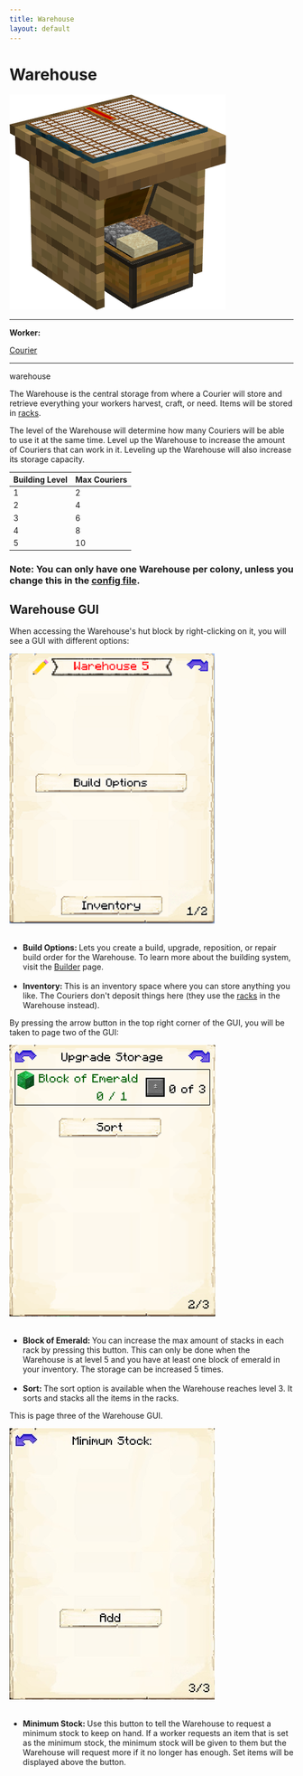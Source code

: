 ```yaml
---
title: Warehouse
layout: default
---
```

# Warehouse

<div class="infobox box text-center">
    <img src="../../assets/images/buildings/warehouse.png" alt="Warehouse's Hut" />
    <hr />
    <div class="row section-text text-left">
        <div class="col">
        <p><strong>Worker:</strong></p>
        </div>
        <div class="col">
        <p><a href="../workers/courier">Courier</a></p>
        </div>
    </div>
    <hr />
    <recipe>warehouse</recipe>
</div>

The Warehouse is the central storage from where a Courier will store and retrieve everything your workers harvest, craft, or need. Items will be stored in [racks](../../source/items/rack).

The level of the Warehouse will determine how many Couriers will be able to use it at the same time. Level up the Warehouse to increase the amount of Couriers that can work in it. Leveling up the Warehouse will also increase its storage capacity.

| Building Level | Max Couriers |
| -----  | ------ |
| 1 | 2  |
| 2 | 4  |
| 3 | 6  |
| 4 | 8  |
| 5 | 10 |  


### Note: You can only have one Warehouse per colony, unless you change this in the [config file](../../source/misc/configfile).

## Warehouse GUI

When accessing the Warehouse's hut block by right-clicking on it, you will see a GUI with different options:  

<div class="row">
  <div class="col-sm-12 col-md">
    <img src="../../assets/images/gui/warehousegui1.png" class="img-fluid mx-auto" alt="Warehouse GUI">
  </div>
  <div class="col-sm-12 col-md">
    <br>
    <ul>
      <li><strong>Build Options: </strong>Lets you create a build, upgrade, reposition, or repair build order for the Warehouse. To learn more about the building system, visit the <a href="../../source/workers/builder">Builder</a> page.</li><br>
      <li><strong>Inventory: </strong>This is an inventory space where you can store anything you like. The Couriers don't deposit things here (they use the <a href="../../source/items/rack">racks</a> in the Warehouse instead).</li>
    </ul>
  </div>
</div>  

By pressing the arrow button in the top right corner of the GUI, you will be taken to page two of the GUI:  

<div class="row">
  <div class="col-sm-12 col-md">
    <img src="../../assets/images/gui/warehousegui2.png" class="img-fluid mx-auto" alt="Warehouse GUI 2">
  </div>
  <div class="col-sm-12 col-md">
	<br>
    <ul>
      <li><strong>Block of Emerald: </strong>You can increase the max amount of stacks in each rack by pressing this button. This can only be done when the Warehouse is at level 5 and you have at least one block of emerald in your inventory. The storage can be increased 5 times.</li><br>
      <li><strong>Sort: </strong>The sort option is available when the Warehouse reaches level 3. It sorts and stacks all the items in the racks.</li>
    </ul>
  </div>
</div>
    
This is page three of the Warehouse GUI.

<div class="row">
  <div class="col-sm-12 col-md">
    <img src="../../assets/images/gui/warehousegui3.jpg" class="img-fluid mx-auto" alt="Warehouse GUI 3">
  </div>
  <div class="col-sm-12 col-md">
	<br>
    <ul>
      <li><strong> Minimum Stock: </strong> Use this button to tell the Warehouse to request a minimum stock to keep on hand. If a worker requests an item that is set as the minimum stock, the minimum stock will be given to them but the Warehouse will request more if it no longer has enough. Set items will be displayed above the button.</li>
    </ul>
    </div>
</div>	

